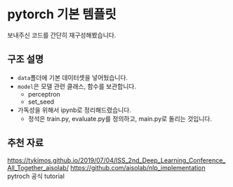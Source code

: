 # pytorch 기본 템플릿
보내주신 코드를 간단히 재구성해봤습니다.

## 구조 설명
- `data`폴더에 기본 데이터셋을 넣어뒀습니다.
- `model`은 모델 관련 클래스, 함수를 보관합니다.
    - perceptron
    - set_seed
- 가독성을 위해서 ipynb로 정리해드렸습니다.
    - 정석은 train.py, evaluate.py를 정의하고, main.py로 돌리는 것입니다.


## 추천 자료
https://tykimos.github.io/2019/07/04/ISS_2nd_Deep_Learning_Conference_All_Together_aisolab/
https://github.com/aisolab/nlp_implementation
pytroch 공식 tutorial